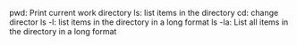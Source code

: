 pwd: Print current work directory
ls: list items in the directory
cd: change director
ls -l: list items in the directory in a long format
ls -la: List all items in the directory in a long format
